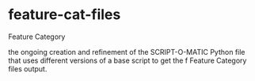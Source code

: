 feature-cat-files
=================

Feature Category 

the ongoing creation and refinement of the SCRIPT-O-MATIC Python file that uses different versions of a base script to get the f
Feature Category files output.
